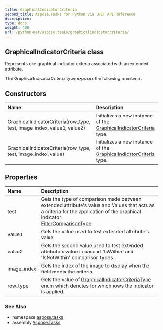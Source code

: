```yaml
---
title: GraphicalIndicatorCriteria
second_title: Aspose.Tasks for Python via .NET API Reference
description: 
type: docs
weight: 400
url: /python-net/aspose.tasks/graphicalindicatorcriteria/
---
```


## GraphicalIndicatorCriteria class

Represents one graphical indicator criteria associated with an extended attribute.

The GraphicalIndicatorCriteria type exposes the following members:
## Constructors
| Name | Description |
| :- | :- |
|GraphicalIndicatorCriteria(row_type, test, image_index, value1, value2)|Initializes a new instance of the [GraphicalIndicatorCriteria](/tasks/python-net/aspose.tasks/graphicalindicatorcriteria/) type.|
|GraphicalIndicatorCriteria(row_type, test, image_index, value)|Initializes a new instance of the [GraphicalIndicatorCriteria](/tasks/python-net/aspose.tasks/graphicalindicatorcriteria/) type.|
## Properties
| Name | Description |
| :- | :- |
|test|Gets the type of comparison made between extended attribute's value and Values that acts as a criteria for the application of the graphical indicator.<br/>            [FilterComparisonType](/tasks/python-net/aspose.tasks/filtercomparisontype/)|
|value1|Gets the value used to test extended attribute's value.|
|value2|Gets the second value used to test extended attribute's value in case of 'IsWithin' and 'IsNotWithin' comparison types.|
|image_index|Gets the index of the image to display when the field meets the criteria.|
|row_type|Gets the value of [GraphicalIndicatorCriteriaType](/tasks/python-net/aspose.tasks/graphicalindicatorcriteriatype/) enum which denotes for which rows the indicator is applied.|

### See Also

* namespace [aspose.tasks](/tasks/python-net/aspose.tasks/)
* assembly [Aspose.Tasks](/tasks/python-net/)

